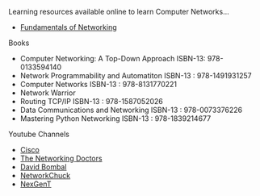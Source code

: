 Learning resources available online to learn Computer Networks...

<ul> 
                  <li><a href="https://www.ibm.com/cloud/learn/networking-a-complete-guide"> Fundamentals of Networking</a> 
                    </li>
  

        
</ul>

Books

<ul> 
                      <li>Computer Networking: A Top-Down Approach ISBN-13: 978-0133594140
                    </li>
              <li> 
                Network Programmability and Automatiton ISBN-13 : 978-1491931257
                </li>
  <li>  Computer Networks ISBN-13 : 978-8131770221</li>
  <li> Network Warrior </li>
  
  <li> Routing TCP/IP ISBN-13 : 978-1587052026</li>
  <li> Data Communications and Networking ISBN-13 : 978-0073376226 </li>
  <li> Mastering Python Networking ISBN-13 : 978-1839214677 </li>
</ul>

Youtube Channels

<ul>
  <li> <a href="https://www.youtube.com/user/Cisco/video"> Cisco</a></li>
  <li> <a href="https://www.youtube.com/user/thenetworkingdoctors/videos"> The Networking Doctors</a></li>
  <li> <a href="https://www.youtube.com/channel/UCP7WmQ_U4GB3K51Od9QvM0w/videos" > David Bombal</a></li>
  <li> <a href="https://www.youtube.com/user/NetworkChuck/videos" > NetworkChuck </a></li>
  <li> <a href="https://www.youtube.com/user/NexGenT/videos" > NexGenT </a></li>
  
  </ul>


